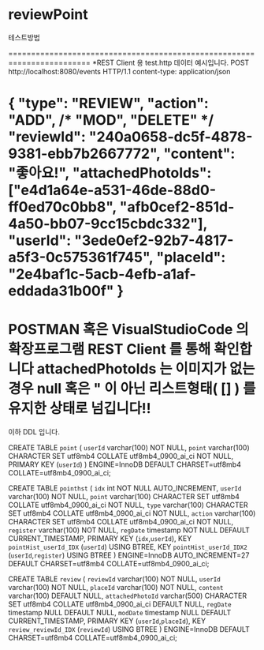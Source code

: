 # reviewPoint
테스트방법

========================================================================  *REST Client 용   test.http 데이터 예시입니다.
POST http://localhost:8080/events HTTP/1.1
content-type: application/json

{
"type": "REVIEW",
"action": "ADD", /* "MOD", "DELETE" */
"reviewId": "240a0658-dc5f-4878-9381-ebb7b2667772",
"content": "좋아요!",
"attachedPhotoIds": ["e4d1a64e-a531-46de-88d0-ff0ed70c0bb8", "afb0cef2-851d-4a50-bb07-9cc15cbdc332"],
"userId": "3ede0ef2-92b7-4817-a5f3-0c575361f745",
"placeId": "2e4baf1c-5acb-4efb-a1af-eddada31b00f"
}
=====================================================================

POSTMAN   혹은  VisualStudioCode 의 확장프로그램 REST Client 를 통해  확인합니다
attachedPhotoIds 는  이미지가 없는 경우 null  혹은 " 이 아닌 리스트형태( []  ) 를 유지한 상태로 넘깁니다!!
=====================================================================================
이하  DDL 입니다. 

CREATE TABLE `point` (
  `userId` varchar(100) NOT NULL,
  `point` varchar(100) CHARACTER SET utf8mb4 COLLATE utf8mb4_0900_ai_ci NOT NULL,
  PRIMARY KEY (`userId`)
) ENGINE=InnoDB DEFAULT CHARSET=utf8mb4 COLLATE=utf8mb4_0900_ai_ci;


CREATE TABLE `pointhst` (
  `idx` int NOT NULL AUTO_INCREMENT,
  `userId` varchar(100) NOT NULL,
  `point` varchar(100) CHARACTER SET utf8mb4 COLLATE utf8mb4_0900_ai_ci NOT NULL,
  `type` varchar(100) CHARACTER SET utf8mb4 COLLATE utf8mb4_0900_ai_ci NOT NULL,
  `action` varchar(100) CHARACTER SET utf8mb4 COLLATE utf8mb4_0900_ai_ci NOT NULL,
  `register` varchar(100) NOT NULL,
  `regDate` timestamp NOT NULL DEFAULT CURRENT_TIMESTAMP,
  PRIMARY KEY (`idx`,`userId`),
  KEY `pointHist_userId_IDX` (`userId`) USING BTREE,
  KEY `pointHist_userId_IDX2` (`userId`,`register`) USING BTREE
) ENGINE=InnoDB AUTO_INCREMENT=27 DEFAULT CHARSET=utf8mb4 COLLATE=utf8mb4_0900_ai_ci;



CREATE TABLE `review` (
  `reviewId` varchar(100) NOT NULL,
  `userId` varchar(100) NOT NULL,
  `placeId` varchar(100) NOT NULL,
  `content` varchar(100) DEFAULT NULL,
  `attachedPhotoId` varchar(500) CHARACTER SET utf8mb4 COLLATE utf8mb4_0900_ai_ci DEFAULT NULL,
  `regDate` timestamp NULL DEFAULT NULL,
  `modDate` timestamp NULL DEFAULT CURRENT_TIMESTAMP,
  PRIMARY KEY (`userId`,`placeId`),
  KEY `review_reviewId_IDX` (`reviewId`) USING BTREE
) ENGINE=InnoDB DEFAULT CHARSET=utf8mb4 COLLATE=utf8mb4_0900_ai_ci;
